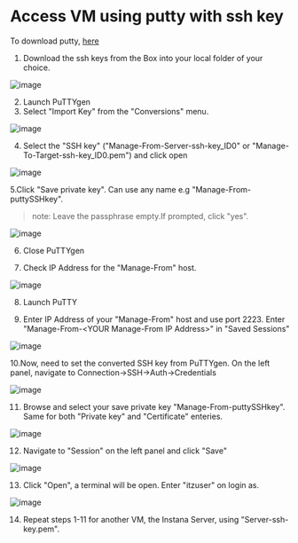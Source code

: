 # Access VM using putty with ssh key

To download putty, [here](https://www.putty.org/)

1. Download the ssh keys from the Box into your local folder of your choice.

<picture>
  <img alt="image" src="./assets/images/downloadfrombox.png">
</picture>

2. Launch PuTTYgen
3. Select "Import Key" from the "Conversions" menu.

<picture>
  <img alt="image" src="./assets/images/importKey.png">
</picture>

4. Select the "SSH key" ("Manage-From-Server-ssh-key_ID0" or "Manage-To-Target-ssh-key_ID0.pem") and click open

<picture>
  <img alt="image" src="./assets/images/selectAndOpen.png">
</picture>

5.Click "Save private key". Can use any name e.g "Manage-From-puttySSHkey". 
> note: Leave the passphrase empty.If prompted, click "yes".

<picture>
  <img alt="image" src="./assets/images/clicksavePrivateKey.png">
</picture>
 
6. Close PuTTYgen

7. Check IP Address for the "Manage-From" host.

<picture>
  <img alt="image" src="./assets/images/manageFromIP.png">
</picture>

8. Launch PuTTY

9. Enter IP Address of your "Manage-From" host and use port 2223.
   Enter "Manage-From-\<YOUR Manage-From IP Address\>" in "Saved Sessions"

<picture>
  <img alt="image" src="./assets/images/puttyConfig1.png">
</picture>

10.Now, need to set the converted SSH key from PuTTYgen.
  On the left panel, navigate to Connection-\>SSH-\>Auth-\>Credentials

<picture>
  <img alt="image" src="./assets/images/setPrivateKey.png">
</picture>

11. Browse and select your save private key "Manage-From-puttySSHkey".
   Same for both "Private key" and "Certificate" enteries.

<picture>
  <img alt="image" src="./assets/images/selectAndOpenPPK.png">
</picture>

12. Navigate to "Session" on the left panel and click "Save"

<picture>
  <img alt="image" src="./assets/images/saveSession.png">
</picture>

13. Click "Open", a terminal will be open. Enter "itzuser" on login as.

<picture>
  <img alt="image" src="./assets/images/login.png">
</picture>


14. Repeat steps 1-11 for another VM, the Instana Server, using "Server-ssh-key.pem".


